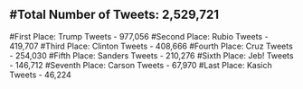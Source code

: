 #Total Number of Tweets: 2,529,721 
---
#First Place: Trump Tweets - 977,056
#Second Place: Rubio Tweets - 419,707
#Third Place: Clinton Tweets - 408,666
#Fourth Place: Cruz Tweets - 254,030
#Fifth Place: Sanders Tweets - 210,276
#Sixth Place: Jeb! Tweets - 146,712
#Seventh Place: Carson Tweets - 67,970
#Last Place: Kasich Tweets - 46,224
